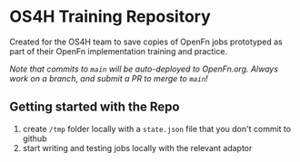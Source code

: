 # OS4H Training Repository

Created for the OS4H team to save copies of OpenFn jobs prototyped as part of their OpenFn implementation training and practice. 

*Note that commits to `main` will be auto-deployed to OpenFn.org. Always work on a branch, and submit a PR to merge to `main`!*

## Getting started with the Repo

1. create `/tmp` folder locally with a `state.json` file that you don't commit to github
2. start writing and testing jobs locally with the relevant adaptor
